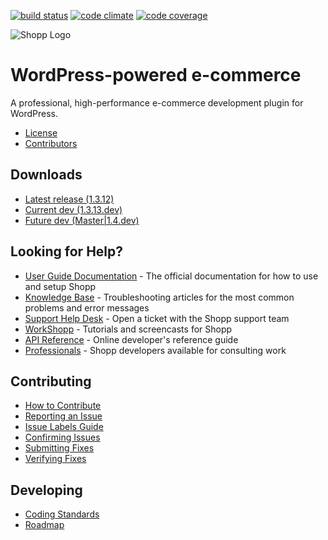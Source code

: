 [![build status](https://api.travis-ci.org/ingenesis/shopp.svg)](https://travis-ci.org/ingenesis/shopp) [![code climate](https://d3s6mut3hikguw.cloudfront.net/github/ingenesis/shopp/badges/gpa.svg)](https://codeclimate.com/github/ingenesis/shopp/badges) [![code coverage](https://d3s6mut3hikguw.cloudfront.net/github/ingenesis/shopp/badges/coverage.svg)](https://codeclimate.com/github/ingenesis/shopp/badges)

![Shopp Logo](https://shopplugin.com/logo.png)

# WordPress-powered e-commerce
A professional, high-performance e-commerce development plugin for WordPress.

- [License](license.txt)
- [Contributors](https://github.com/ingenesis/shopp/contributors)

## Downloads
- [Latest release (1.3.12)](https://github.com/ingenesis/shopp/releases/tag/1.3.12)
- [Current dev (1.3.13.dev)](https://github.com/ingenesis/shopp/archive/1.3.x.zip)
- [Future dev (Master|1.4.dev)](https://github.com/ingenesis/shopp/archive/master.zip)

## Looking for Help?

- [User Guide Documentation](https://shopplugin.com/docs/) - The official documentation for how to use and setup Shopp
- [Knowledge Base](https://shopplugin.com/kb/) - Troubleshooting articles for the most common problems and error messages
- [Support Help Desk](https://shopplugin.com/support/forum/help-desk) - Open a ticket with the Shopp support team
- [WorkShopp](http://workshopp.com/) - Tutorials and screencasts for Shopp
- [API Reference](https://shopplugin.com/api/) - Online developer's reference guide
- [Professionals](https://shopplugin.com/professionals/) - Shopp developers available for consulting work

## Contributing

- [How to Contribute](http://github.com/ingenesis/shopp/wiki/Contributing)
- [Reporting an Issue](http://github.com/ingenesis/shopp/wiki/Reporting)
- [Issue Labels Guide](http://github.com/ingenesis/shopp/wiki/Labels)
- [Confirming Issues](http://github.com/ingenesis/shopp/wiki/Confirming)
- [Submitting Fixes](http://github.com/ingenesis/shopp/wiki/Submissions)
- [Verifying Fixes](http://github.com/ingenesis/shopp/wiki/Verifying)

## Developing

- [Coding Standards](http://github.com/ingenesis/shopp/wiki/Coding-Standards)
- [Roadmap](http://github.com/ingenesis/shopp/wiki/Roadmap)
